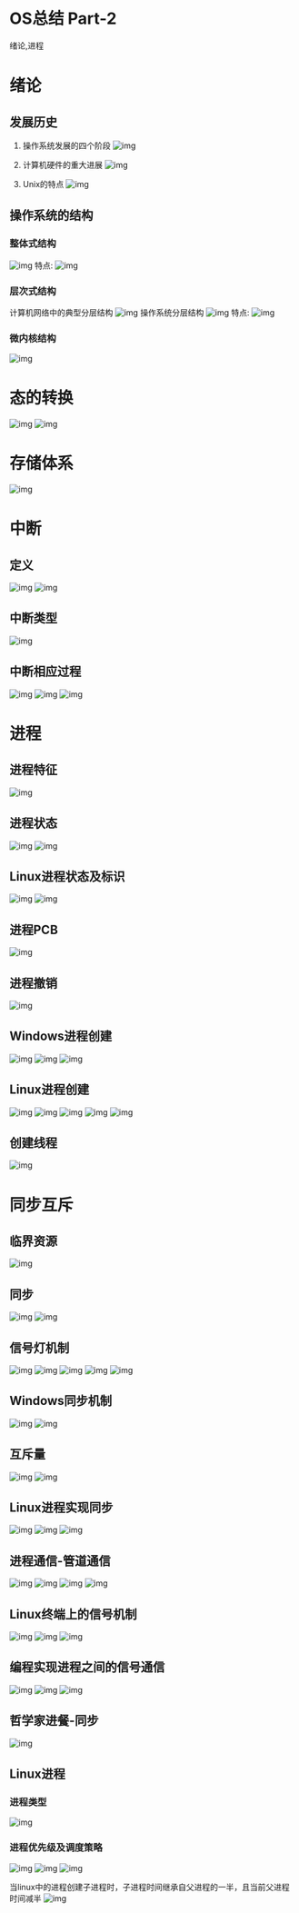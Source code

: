 # OS总结 Part-2



绪论,进程
<!--more-->

# 绪论
## 发展历史
1. 操作系统发展的四个阶段
![img](https://tronwei-1254020584.cos.ap-beijing.myqcloud.com/OS-2/1.png)

2. 计算机硬件的重大进展
![img](https://tronwei-1254020584.cos.ap-beijing.myqcloud.com/OS-2/2.png)

3. Unix的特点
![img](https://tronwei-1254020584.cos.ap-beijing.myqcloud.com/OS-2/3.png)

## 操作系统的结构
### 整体式结构
![img](https://tronwei-1254020584.cos.ap-beijing.myqcloud.com/OS-2/4.png)
特点:
![img](https://tronwei-1254020584.cos.ap-beijing.myqcloud.com/OS-2/5.png)

### 层次式结构
计算机网络中的典型分层结构
![img](https://tronwei-1254020584.cos.ap-beijing.myqcloud.com/OS-2/6.png)
操作系统分层结构
![img](https://tronwei-1254020584.cos.ap-beijing.myqcloud.com/OS-2/7.png)
特点:
![img](https://tronwei-1254020584.cos.ap-beijing.myqcloud.com/OS-2/8.png)

### 微内核结构
![img](https://tronwei-1254020584.cos.ap-beijing.myqcloud.com/OS-2/9.png)

# 态的转换
![img](https://tronwei-1254020584.cos.ap-beijing.myqcloud.com/OS-2/10.png)
![img](https://tronwei-1254020584.cos.ap-beijing.myqcloud.com/OS-2/11.png)

# 存储体系
![img](https://tronwei-1254020584.cos.ap-beijing.myqcloud.com/OS-2/12.png)

# 中断
## 定义
![img](https://tronwei-1254020584.cos.ap-beijing.myqcloud.com/OS-2/13.png)
![img](https://tronwei-1254020584.cos.ap-beijing.myqcloud.com/OS-2/14.png)

## 中断类型
![img](https://tronwei-1254020584.cos.ap-beijing.myqcloud.com/OS-2/15.png)

## 中断相应过程
![img](https://tronwei-1254020584.cos.ap-beijing.myqcloud.com/OS-2/16.png)
![img](https://tronwei-1254020584.cos.ap-beijing.myqcloud.com/OS-2/17.png)
![img](https://tronwei-1254020584.cos.ap-beijing.myqcloud.com/OS-2/18.png)

# 进程
## 进程特征
![img](https://tronwei-1254020584.cos.ap-beijing.myqcloud.com/OS-2/19.png)

## 进程状态
![img](https://tronwei-1254020584.cos.ap-beijing.myqcloud.com/OS-2/20.png)
![img](https://tronwei-1254020584.cos.ap-beijing.myqcloud.com/OS-2/21.png)

## Linux进程状态及标识
![img](https://tronwei-1254020584.cos.ap-beijing.myqcloud.com/OS-2/22.png)
![img](https://tronwei-1254020584.cos.ap-beijing.myqcloud.com/OS-2/24.png)

## 进程PCB
![img](https://tronwei-1254020584.cos.ap-beijing.myqcloud.com/OS-2/23.png)

## 进程撤销
![img](https://tronwei-1254020584.cos.ap-beijing.myqcloud.com/OS-2/25.png)

## Windows进程创建
![img](https://tronwei-1254020584.cos.ap-beijing.myqcloud.com/OS-2/26.png)
![img](https://tronwei-1254020584.cos.ap-beijing.myqcloud.com/OS-2/27.png)
![img](https://tronwei-1254020584.cos.ap-beijing.myqcloud.com/OS-2/28.png)

## Linux进程创建
![img](https://tronwei-1254020584.cos.ap-beijing.myqcloud.com/OS-2/29.png)
![img](https://tronwei-1254020584.cos.ap-beijing.myqcloud.com/OS-2/30.png)
![img](https://tronwei-1254020584.cos.ap-beijing.myqcloud.com/OS-2/31.png)
![img](https://tronwei-1254020584.cos.ap-beijing.myqcloud.com/OS-2/32.png)
![img](https://tronwei-1254020584.cos.ap-beijing.myqcloud.com/OS-2/33.png)

## 创建线程
![img](https://tronwei-1254020584.cos.ap-beijing.myqcloud.com/OS-2/33.png)

# 同步互斥
## 临界资源
![img](https://tronwei-1254020584.cos.ap-beijing.myqcloud.com/OS-2/34.png)

## 同步
![img](https://tronwei-1254020584.cos.ap-beijing.myqcloud.com/OS-2/35.png)
![img](https://tronwei-1254020584.cos.ap-beijing.myqcloud.com/OS-2/36.png)

## 信号灯机制
![img](https://tronwei-1254020584.cos.ap-beijing.myqcloud.com/OS-2/37.png)
![img](https://tronwei-1254020584.cos.ap-beijing.myqcloud.com/OS-2/38.png)
![img](https://tronwei-1254020584.cos.ap-beijing.myqcloud.com/OS-2/39.png)
![img](https://tronwei-1254020584.cos.ap-beijing.myqcloud.com/OS-2/40.png)
![img](https://tronwei-1254020584.cos.ap-beijing.myqcloud.com/OS-2/41.png)

## Windows同步机制
![img](https://tronwei-1254020584.cos.ap-beijing.myqcloud.com/OS-2/42.png)
![img](https://tronwei-1254020584.cos.ap-beijing.myqcloud.com/OS-2/43.png)

## 互斥量
![img](https://tronwei-1254020584.cos.ap-beijing.myqcloud.com/OS-2/44.png)
![img](https://tronwei-1254020584.cos.ap-beijing.myqcloud.com/OS-2/45.png)

## Linux进程实现同步
![img](https://tronwei-1254020584.cos.ap-beijing.myqcloud.com/OS-2/46.png)
![img](https://tronwei-1254020584.cos.ap-beijing.myqcloud.com/OS-2/47.png)
![img](https://tronwei-1254020584.cos.ap-beijing.myqcloud.com/OS-2/48.png)

## 进程通信-管道通信
![img](https://tronwei-1254020584.cos.ap-beijing.myqcloud.com/OS-2/49.png)
![img](https://tronwei-1254020584.cos.ap-beijing.myqcloud.com/OS-2/50.png)
![img](https://tronwei-1254020584.cos.ap-beijing.myqcloud.com/OS-2/51.png)
![img](https://tronwei-1254020584.cos.ap-beijing.myqcloud.com/OS-2/52.png)

## Linux终端上的信号机制
![img](https://tronwei-1254020584.cos.ap-beijing.myqcloud.com/OS-2/53.png)
![img](https://tronwei-1254020584.cos.ap-beijing.myqcloud.com/OS-2/54.png)
![img](https://tronwei-1254020584.cos.ap-beijing.myqcloud.com/OS-2/55.png)

## 编程实现进程之间的信号通信
![img](https://tronwei-1254020584.cos.ap-beijing.myqcloud.com/OS-2/56.png)
![img](https://tronwei-1254020584.cos.ap-beijing.myqcloud.com/OS-2/57.png)
![img](https://tronwei-1254020584.cos.ap-beijing.myqcloud.com/OS-2/58.png)

## 哲学家进餐-同步
![img](https://tronwei-1254020584.cos.ap-beijing.myqcloud.com/OS-2/59.png)

## Linux进程
### 进程类型
![img](https://tronwei-1254020584.cos.ap-beijing.myqcloud.com/OS-2/60.png)

### 进程优先级及调度策略
![img](https://tronwei-1254020584.cos.ap-beijing.myqcloud.com/OS-2/61.png)
![img](https://tronwei-1254020584.cos.ap-beijing.myqcloud.com/OS-2/62.png)
![img](https://tronwei-1254020584.cos.ap-beijing.myqcloud.com/OS-2/63.png)

当linux中的进程创建子进程时，子进程时间继承自父进程的一半，且当前父进程时间减半
![img](https://tronwei-1254020584.cos.ap-beijing.myqcloud.com/OS-2/64.png)
